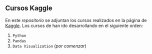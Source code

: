 ## Cursos Kaggle

En este *repositorio* se adjuntan los cursos realizados en la página de [Kaggle](https://www.kaggle.com/learn/overview). 
Los cursos de han ido desarrollando en el siguiente orden:

1. `Python`
2. `Pandas`
3. `Data Visualization` (_por comenzar_)
